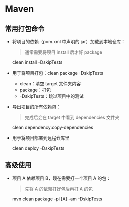 # Maven

## 常用打包命令

- 将项目的依赖（pom.xml 中声明的 jar）加载到本地仓库：

  > 通常需要将项目 install 后才好 package

  clean install -DskipTests

- 用于将项目打包：clean package -DskipTests

  - clean：清空 target 文件夹内容
  - package：打包
  - -DskipTests：跳过项目中的测试

- 导出项目的所有依赖包：

  > 完成后会在 target 中看到 dependencies 文件夹

  clean dependency:copy-dependencies

- 用于将项目部署到远程仓库里

  clean deploy -DskipTests

## 高级使用

- 项目 A 依赖项目 B，现在需要打一个项目 A 的包：

  > 先将 A 的依赖打好包后再打 A 的包

  mvn clean package -pl [A] -am  -DskipTests


